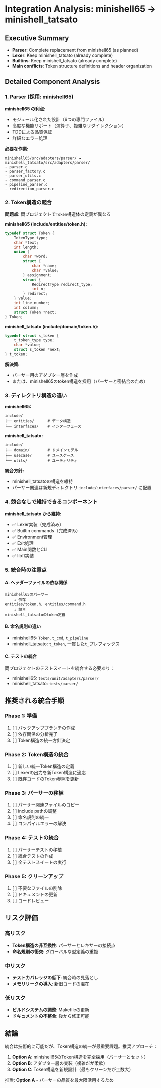 # Integration Analysis: minishell65 → minishell_tatsato

## Executive Summary

- **Parser**: Complete replacement from minishell65 (as planned)
- **Lexer**: Keep minishell_tatsato (already complete)
- **Builtins**: Keep minishell_tatsato (already complete)
- **Main conflicts**: Token structure definitions and header organization

## Detailed Component Analysis

### 1. Parser (採用: minishell65)

**minishell65 の利点:**
- モジュール化された設計（6つの専門ファイル）
- 高度な機能サポート（演算子、複雑なリダイレクション）
- TDDによる品質保証
- 詳細なエラー処理

**必要な作業:**
```
minishell65/src/adapters/parser/ → minishell_tatsato/src/adapters/parser/
- parser.c
- parser_factory.c
- parser_utils.c
- command_parser.c
- pipeline_parser.c
- redirection_parser.c
```

### 2. Token構造の競合

**問題点:**
両プロジェクトで`Token`構造体の定義が異なる

**minishell65 (include/entities/token.h):**
```c
typedef struct Token {
    TokenType type;
    char *text;
    int length;
    union {
        char *word;
        struct {
            char *name;
            char *value;
        } assignment;
        struct {
            RedirectType redirect_type;
            int n;
        } redirect;
    } value;
    int line_number;
    int column;
    struct Token *next;
} Token;
```

**minishell_tatsato (include/domain/token.h):**
```c
typedef struct s_token {
    t_token_type type;
    char *value;
    struct s_token *next;
} t_token;
```

**解決策:**
- パーサー用のアダプター層を作成
- または、minishell65のtoken構造を採用（パーサーと密結合のため）

### 3. ディレクトリ構造の違い

**minishell65:**
```
include/
├── entities/      # データ構造
└── interfaces/    # インターフェース
```

**minishell_tatsato:**
```
include/
├── domain/        # ドメインモデル
├── usecase/       # ユースケース
└── utils/         # ユーティリティ
```

**統合方針:**
- minishell_tatsatoの構造を維持
- パーサー関連は新規ディレクトリ `include/interfaces/parser/` に配置

### 4. 競合なしで維持できるコンポーネント

**minishell_tatsato から維持:**
- ✅ Lexer実装（完成済み）
- ✅ Builtin commands（完成済み）
- ✅ Environment管理
- ✅ Exit処理
- ✅ Main関数とCLI
- ✅ libft実装

### 5. 統合時の注意点

#### A. ヘッダーファイルの依存関係
```
minishell65のパーサー
    ↓ 依存
entities/token.h, entities/command.h
    ↓ 競合
minishell_tatsatoのtoken定義
```

#### B. 命名規則の違い
- minishell65: `Token`, `t_cmd`, `t_pipeline`
- minishell_tatsato: `t_token`, 一貫した`t_`プレフィックス

#### C. テストの統合
両プロジェクトのテストスイートを統合する必要あり：
- minishell65: `tests/unit/adapters/parser/`
- minishell_tatsato: `tests/parser/`

## 推奨される統合手順

### Phase 1: 準備
1. [ ] バックアップブランチの作成
2. [ ] 依存関係の分析完了
3. [ ] Token構造の統一方針決定

### Phase 2: Token構造の統合
1. [ ] 新しい統一Token構造の定義
2. [ ] Lexerの出力を新Token構造に適応
3. [ ] 既存コードのToken参照を更新

### Phase 3: パーサーの移植
1. [ ] パーサー関連ファイルのコピー
2. [ ] include pathの調整
3. [ ] 命名規則の統一
4. [ ] コンパイルエラーの解決

### Phase 4: テストの統合
1. [ ] パーサーテストの移植
2. [ ] 統合テストの作成
3. [ ] 全テストスイートの実行

### Phase 5: クリーンアップ
1. [ ] 不要なファイルの削除
2. [ ] ドキュメントの更新
3. [ ] コードレビュー

## リスク評価

### 高リスク
- **Token構造の非互換性**: パーサーとレキサーの接続点
- **命名規則の衝突**: グローバルな型定義の重複

### 中リスク
- **テストカバレッジの低下**: 統合時の見落とし
- **メモリリークの導入**: 新旧コードの混在

### 低リスク
- **ビルドシステムの調整**: Makefileの更新
- **ドキュメントの不整合**: 後から修正可能

## 結論

統合は技術的に可能だが、Token構造の統一が最重要課題。推奨アプローチ：

1. **Option A**: minishell65のToken構造を完全採用（パーサーとセット）
2. **Option B**: アダプター層の実装（複雑だが柔軟）
3. **Option C**: Token構造を新規設計（最もクリーンだが工数大）

推奨: **Option A** - パーサーの品質を最大限活用するため